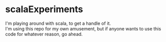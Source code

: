 # scalaExperiments
I'm playing around with scala, to get a handle of it.   
I'm using this repo for my own amusement, but if anyone wants to use this code for whatever reason, go ahead. 
